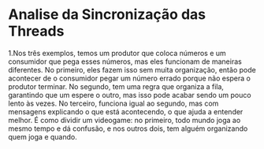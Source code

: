 # Analise da Sincronização das Threads

1.Nos três exemplos, temos um produtor que coloca números e um consumidor que pega esses números, mas eles funcionam de maneiras diferentes. No primeiro, eles fazem isso sem muita organização, então pode acontecer de o consumidor pegar um número errado porque não espera o produtor terminar. No segundo, tem uma regra que organiza a fila, garantindo que um espere o outro, mas isso pode acabar sendo um pouco lento às vezes. No terceiro, funciona igual ao segundo, mas com mensagens explicando o que está acontecendo, o que ajuda a entender melhor. É como dividir um videogame: no primeiro, todo mundo joga ao mesmo tempo e dá confusão, e nos outros dois, tem alguém organizando quem joga e quando.